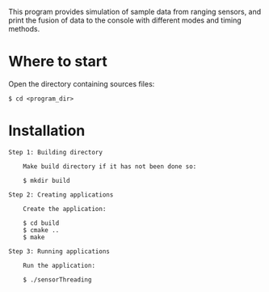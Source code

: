 This program provides simulation of sample data from ranging sensors, and print the fusion of data to the console with different modes and timing methods.

# Where to start

Open the directory containing sources files: 

	$ cd <program_dir>


# Installation

	Step 1: Building directory

		Make build directory if it has not been done so:

		$ mkdir build

	Step 2: Creating applications
    
		Create the application:

		$ cd build
		$ cmake ..
		$ make

	Step 3: Running applications

		Run the application:

		$ ./sensorThreading
